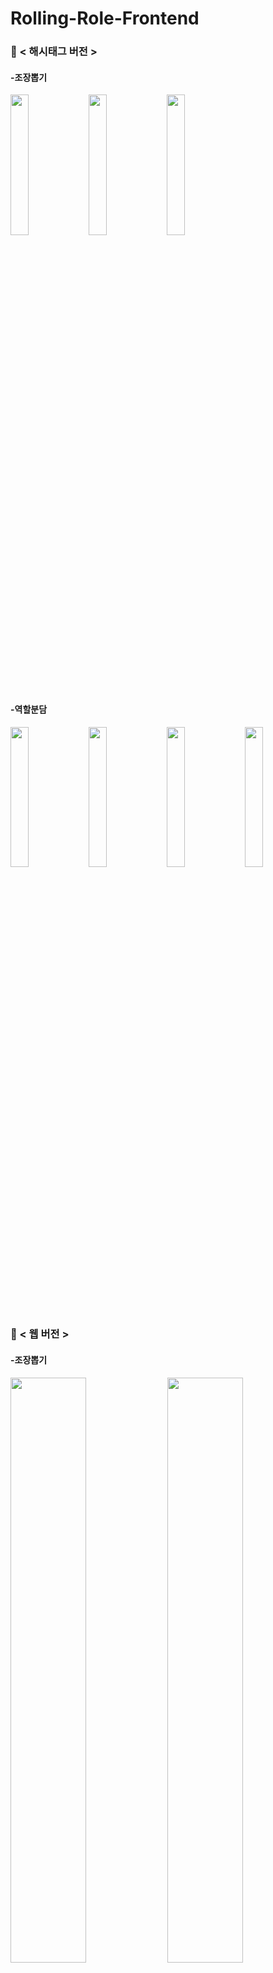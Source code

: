 # Rolling-Role-Frontend <br/>
### 🍰 < 해시태그 버전 >
<div>
  
  #### -조장뽑기
  <img src="https://user-images.githubusercontent.com/47634717/98065685-68f9dd80-1e98-11eb-839d-38104cc40844.png" width="24%"/>
  <img src="https://user-images.githubusercontent.com/47634717/98065690-69927400-1e98-11eb-879e-8541207239f2.png" width="24%"/>
  <img src="https://user-images.githubusercontent.com/47634717/98065691-69927400-1e98-11eb-8117-1f2b1a740109.png" width="24%"/><br/><br/>
  
  #### -역할분담
  <img src="https://user-images.githubusercontent.com/47634717/98065692-6a2b0a80-1e98-11eb-9166-7bea05994e56.png" width="24%"/>
  <img src="https://user-images.githubusercontent.com/47634717/98065694-6a2b0a80-1e98-11eb-9887-dbf825e359e4.png" width="24%"/>
  <img src="https://user-images.githubusercontent.com/47634717/98065696-6ac3a100-1e98-11eb-808d-5eff3fcafd2a.png" width="24%"/>
  <img src="https://user-images.githubusercontent.com/47634717/98065682-68614700-1e98-11eb-8296-b6344fceec9a.png" width="24%"/>
</div>

### 🍰 < 웹 버전 >
<div>
  
  #### -조장뽑기
  <img src="https://user-images.githubusercontent.com/47634717/98064781-7ada8100-1e96-11eb-90ba-2a5684db9516.png" width="49%"/>
  <img src="https://user-images.githubusercontent.com/47634717/98064785-7ca44480-1e96-11eb-8841-bf0e0c2b8d1f.png" width="49%"/>
  <img src="https://user-images.githubusercontent.com/47634717/98064786-7f9f3500-1e96-11eb-9d4d-d93e8c61947b.png" width="49%"/><br/><br/>
  
  #### -역할분담
  <img src="https://user-images.githubusercontent.com/47634717/98064810-8ded5100-1e96-11eb-9421-a79e40741e09.png" width="49%"/>
  <img src="https://user-images.githubusercontent.com/47634717/98064818-934a9b80-1e96-11eb-8668-956b1bfb0214.png" width="49%"/>
  <img src="https://user-images.githubusercontent.com/47634717/98064785-7ca44480-1e96-11eb-8841-bf0e0c2b8d1f.png" width="49%"/>
  <img src="https://user-images.githubusercontent.com/47634717/98064828-9776b900-1e96-11eb-8c84-92ecb5e3135f.png" width="49%"/>
</div>
<hr/>

### 🍰 < 오픈소스 >

#### 1. 랜덤 주사위 <br/>
### [🎲 랜덤 주사위 오픈소스 바로가기](https://codepen.io/danbi-lee/pen/zYvomBb?editors=0110)<br/>
🍭 색상 파스텔톤으로 변경<br/>
🍭 floor함수 사용(0-5)으로 인해 6눈이 안나오던 현상 -> ceil 함수 사용(1-6)으로 해결 <br/>
🍭 첫회전시 잘 안도는 경향이 있어 rolling role에 맞게 첫회전에도 많이 돌도록 transform 변경<br/>
<img src="https://user-images.githubusercontent.com/47634717/98327064-0e968380-2036-11eb-8f26-4bea6e63ee18.png" width="40%"/><br/><br/>
#### 2. 투표시스템 <br/>
### [ 🙋‍♀️투표시스템 오픈소스 바로가기](https://github.com/sekharpasem/VotingSystem)<br/>   
